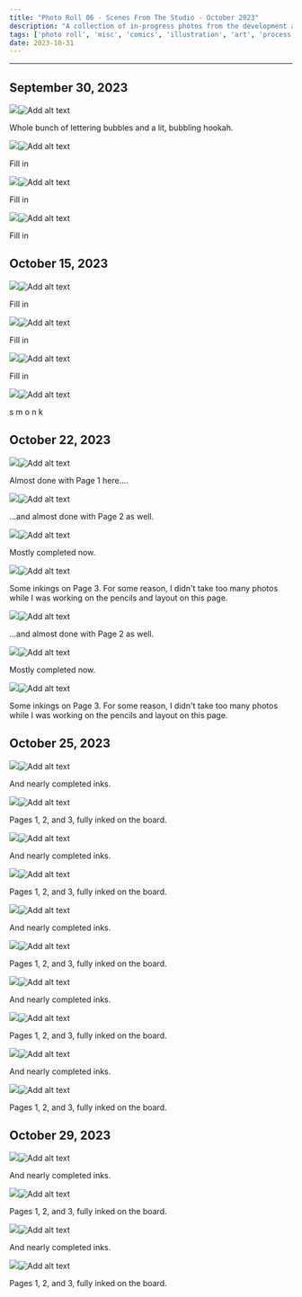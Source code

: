 ```yaml
---
title: "Photo Roll 06 - Scenes From The Studio - October 2023"
description: "A collection of in-progress photos from the development and illustration process for the first three pages of Our Lady Maven." 
tags: ['photo roll', 'misc', 'comics', 'illustration', 'art', 'process', 'the garden']
date: 2023-10-31
---
```




<hr/>

## September 30, 2023

<div class="floatcenter caption">
  <p><img tabindex=1 src="/photo/006/9_30_01.jpg" /><span class="f"><img src="/photo/006/9_30_01.jpg" alt="Add alt text"/></span></p>
  <p> Whole bunch of lettering bubbles and a lit, bubbling hookah. </p>
</div>
<div class="floatcenter caption">
  <p><img tabindex=1 src="/photo/006/9_30_02.jpg" /><span class="f"><img src="/photo/006/9_30_02.jpg" alt="Add alt text"/></span></p>
  <p> Fill in </a> </p>
</div>
<div class="floatcenter caption">
  <p><img tabindex=1 src="/photo/006/9_30_03.jpg" /><span class="f"><img src="/photo/006/9_30_03.jpg" alt="Add alt text"/></span></p>
  <p> Fill in </p>
</div>
<div class="floatcenter caption">
  <p><img tabindex=1 src="/photo/006/9_30_04.jpg" /><span class="f"><img src="/photo/006/9_30_04.jpg" alt="Add alt text"/></span></p>
  <p> Fill in </a></p>
</div>

## October 15, 2023

<div class="floatcenter caption">
  <p><img tabindex=1 src="/photo/006/10_15_1.jpg" /><span class="f"><img src="/photo/006/10_15_1.jpg" alt="Add alt text"/></span></p>
  <p> Fill in </a> </p>
</div>
<div class="floatcenter caption">
  <p><img tabindex=1 src="/photo/006/10_15_2.jpg" /><span class="f"><img src="/photo/006/10_15_2.jpg" alt="Add alt text"/></span></p>
  <p> Fill in </p>
</div>
<div class="floatcenter caption">
  <p><img tabindex=1 src="/photo/006/10_15_3.jpg" /><span class="f"><img src="/photo/006/10_15_3.jpg" alt="Add alt text"/></span></p>
  <p> Fill in </p>
</div>
<div class="floatcenter caption">
  <p><img tabindex=1 src="/photo/006/10_15_4.jpg" /><span class="f"><img src="/photo/006/10_15_4.jpg" alt="Add alt text"/></span></p>
  <p> s m o n k </p>
</div>

## October 22, 2023

<div class="floatcenter caption">
  <p><img tabindex=1 src="/photo/006/10_22_1.jpg" /><span class="f"><img src="/photo/006/10_22_1.jpg" alt="Add alt text"/></span></p>
  <p> Almost done with Page 1 here....  </p>
</div>
<div class="floatcenter caption">
  <p><img tabindex=1 src="/photo/006/10_22_2.jpg" /><span class="f"><img src="/photo/006/10_22_2.jpg" alt="Add alt text"/></span></p>
  <p> ...and almost done with Page 2 as well. </p>
</div>
<div class="floatcenter caption">
  <p><img tabindex=1 src="/photo/006/10_22_3.jpg" /><span class="f"><img src="/photo/006/10_22_3.jpg" alt="Add alt text"/></span></p>
  <p> Mostly completed now. </p>
</div>
<div class="floatcenter caption">
  <p><img tabindex=1 src="/photo/006/10_22_4.jpg" /><span class="f"><img src="/photo/006/10_22_4.jpg" alt="Add alt text"/></span></p>
  <p> Some inkings on Page 3. For some reason, I didn't take too many photos while I was working on the pencils and layout on this page. </p>
</div>
<div class="floatcenter caption">
  <p><img tabindex=1 src="/photo/006/10_22_5.jpg" /><span class="f"><img src="/photo/006/10_22_5.jpg" alt="Add alt text"/></span></p>
  <p> ...and almost done with Page 2 as well. </p>
</div>
<div class="floatcenter caption">
  <p><img tabindex=1 src="/photo/006/10_22_6.jpg" /><span class="f"><img src="/photo/006/10_22_6.jpg" alt="Add alt text"/></span></p>
  <p> Mostly completed now. </p>
</div>
<div class="floatcenter caption">
  <p><img tabindex=1 src="/photo/006/10_22_7.jpg" /><span class="f"><img src="/photo/006/110_22_7.jpg" alt="Add alt text"/></span></p>
  <p> Some inkings on Page 3. For some reason, I didn't take too many photos while I was working on the pencils and layout on this page. </p>
</div>

## October 25, 2023

<div class="floatcenter caption">
  <p><img tabindex=1 src="/photo/006/10_25_01.jpg" /><span class="f"><img src="/photo/006/10_25_01.jpg" alt="Add alt text"/></span></p>
  <p> And nearly completed inks. </p>
</div>
<div class="floatcenter caption">
  <p><img tabindex=1 src="/photo/006/10_25_02.jpg" /><span class="f"><img src="/photo/006/10_25_02.jpg" alt="Add alt text"/></span></p>
  <p> Pages 1, 2, and 3, fully inked on the board. </p>
</div>
<div class="floatcenter caption">
  <p><img tabindex=1 src="/photo/006/10_25_03.jpg" /><span class="f"><img src="/photo/006/10_25_03.jpg" alt="Add alt text"/></span></p>
  <p> And nearly completed inks. </p>
</div>
<div class="floatcenter caption">
  <p><img tabindex=1 src="/photo/006/10_25_04.jpg" /><span class="f"><img src="/photo/006/10_25_04.jpg" alt="Add alt text"/></span></p>
  <p> Pages 1, 2, and 3, fully inked on the board. </p>
</div>
<div class="floatcenter caption">
  <p><img tabindex=1 src="/photo/006/10_25_05.jpg" /><span class="f"><img src="/photo/006/10_25_05.jpg" alt="Add alt text"/></span></p>
  <p> And nearly completed inks. </p>
</div>
<div class="floatcenter caption">
  <p><img tabindex=1 src="/photo/006/10_25_06.jpg" /><span class="f"><img src="/photo/006/10_25_06.jpg" alt="Add alt text"/></span></p>
  <p> Pages 1, 2, and 3, fully inked on the board. </p>
</div>
<div class="floatcenter caption">
  <p><img tabindex=1 src="/photo/006/10_25_07.jpg" /><span class="f"><img src="/photo/006/10_25_07.jpg" alt="Add alt text"/></span></p>
  <p> And nearly completed inks. </p>
</div>
<div class="floatcenter caption">
  <p><img tabindex=1 src="/photo/006/10_25_08.jpg" /><span class="f"><img src="/photo/006/10_25_08.jpg" alt="Add alt text"/></span></p>
  <p> Pages 1, 2, and 3, fully inked on the board. </p>
</div>
<div class="floatcenter caption">
  <p><img tabindex=1 src="/photo/006/10_25_09.jpg" /><span class="f"><img src="/photo/006/10_25_09.jpg" alt="Add alt text"/></span></p>
  <p> And nearly completed inks. </p>
</div>
<div class="floatcenter caption">
  <p><img tabindex=1 src="/photo/006/10_25_10.jpg" /><span class="f"><img src="/photo/006/10_25_10.jpg" alt="Add alt text"/></span></p>
  <p> Pages 1, 2, and 3, fully inked on the board. </p>
</div>

## October 29, 2023

<div class="floatcenter caption">
  <p><img tabindex=1 src="/photo/006/10_29_01.jpg" /><span class="f"><img src="/photo/006/10_29_01.jpg" alt="Add alt text"/></span></p>
  <p> And nearly completed inks. </p>
</div>
<div class="floatcenter caption">
  <p><img tabindex=1 src="/photo/006/10_29_02.jpg" /><span class="f"><img src="/photo/006/10_29_02.jpg" alt="Add alt text"/></span></p>
  <p> Pages 1, 2, and 3, fully inked on the board. </p>
</div>
<div class="floatcenter caption">
  <p><img tabindex=1 src="/photo/006/10_29_03.jpg" /><span class="f"><img src="/photo/006/10_29_03.jpg" alt="Add alt text"/></span></p>
  <p> And nearly completed inks. </p>
</div>
<div class="floatcenter caption">
  <p><img tabindex=1 src="/photo/006/10_29_04.jpg" /><span class="f"><img src="/photo/006/10_29_04.jpg" alt="Add alt text"/></span></p>
  <p> Pages 1, 2, and 3, fully inked on the board. </p>
</div>
